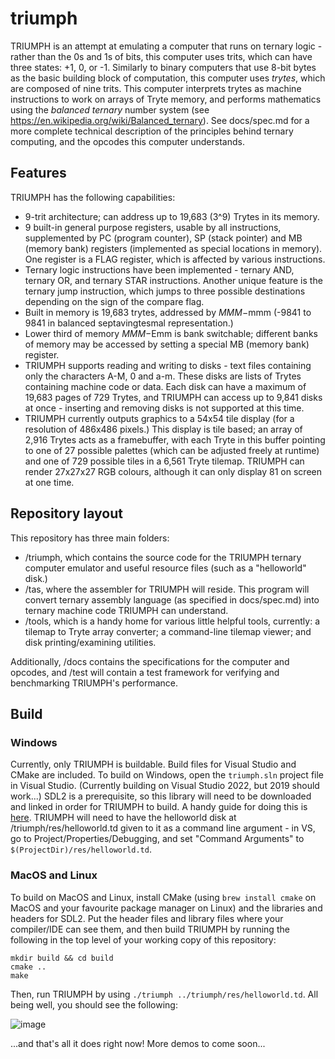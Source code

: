 # triumph

TRIUMPH is an attempt at emulating a computer that runs on ternary logic - rather than the 0s and 1s of bits, this computer uses trits, which can have three states: +1, 0, or -1. Similarly to binary computers that use 8-bit bytes as the basic building block of computation, this computer uses _trytes_, which are composed of nine trits. This computer interprets trytes as machine instructions to work on arrays of Tryte memory, and performs mathematics using the _balanced ternary_ number system (see https://en.wikipedia.org/wiki/Balanced_ternary). See docs/spec.md for a more complete technical description of the principles behind ternary computing, and the opcodes this computer understands.

## Features

TRIUMPH has the following capabilities:

- 9-trit architecture; can address up to 19,683 (3^9) Trytes in its memory.
- 9 built-in general purpose registers, usable by all instructions, supplemented by PC (program counter), SP (stack pointer) and MB (memory bank) registers (implemented as special locations in memory). One register is a FLAG register, which is affected by various instructions.
- Ternary logic instructions have been implemented - ternary AND, ternary OR, and ternary STAR instructions. Another unique feature is the ternary jump instruction, which jumps to three possible destinations depending on the sign of the compare flag.
- Built in memory is 19,683 trytes, addressed by $MMM-$mmm (-9841 to 9841 in balanced septavingtesmal representation.)
- Lower third of memory $MMM-$Emm is bank switchable; different banks of memory may be accessed by setting a special MB (memory bank) register.
- TRIUMPH supports reading and writing to disks - text files containing only the characters A-M, 0 and a-m. These disks are lists of Trytes containing machine code or data. Each disk can have a maximum of 19,683 pages of 729 Trytes, and TRIUMPH can access up to 9,841 disks at once - inserting and removing disks is not supported at this time.
- TRIUMPH currently outputs graphics to a 54x54 tile display (for a resolution of 486x486 pixels.) This display is tile based; an array of 2,916 Trytes acts as a framebuffer, with each Tryte in this buffer pointing to one of 27 possible palettes (which can be adjusted freely at runtime) and one of 729 possible tiles in a 6,561 Tryte tilemap. TRIUMPH can render 27x27x27 RGB colours, although it can only display 81 on screen at one time.

## Repository layout

This repository has three main folders:

- /triumph, which contains the source code for the TRIUMPH ternary computer emulator and useful resource files (such as a "helloworld" disk.)
- /tas, where the assembler for TRIUMPH will reside. This program will convert ternary assembly language (as specified in docs/spec.md) into ternary machine code TRIUMPH can understand.
- /tools, which is a handy home for various little helpful tools, currently: a tilemap to Tryte array converter; a command-line tilemap viewer; and disk printing/examining utilities.

Additionally, /docs contains the specifications for the computer and opcodes, and /test will contain a test framework for verifying and benchmarking TRIUMPH's performance.

## Build

### Windows
Currently, only TRIUMPH is buildable. Build files for Visual Studio and CMake are included. To build on Windows, open the `triumph.sln` project file in Visual Studio. (Currently building on Visual Studio 2022, but 2019 should work...) SDL2 is a prerequisite, so this library will need to be downloaded and linked in order for TRIUMPH to build. A handy guide for doing this is [here](https://lazyfoo.net/tutorials/SDL/01_hello_SDL/windows/msvc2019/index.php).
TRIUMPH will need to have the helloworld disk at /triumph/res/helloworld.td given to it as a command line argument - in VS, go to Project/Properties/Debugging, and set "Command Arguments" to `$(ProjectDir)/res/helloworld.td`.

### MacOS and Linux
To build on MacOS and Linux, install CMake (using `brew install cmake` on MacOS and your favourite package manager on Linux) and the libraries and headers for SDL2. Put the header files and library files where your compiler/IDE can see them, and then build TRIUMPH by running the following in the top level of your working copy of this repository:

```
mkdir build && cd build
cmake ..
make
```

Then, run TRIUMPH by using `./triumph ../triumph/res/helloworld.td`. All being well, you should see the following:

![image](https://user-images.githubusercontent.com/38587102/170384923-6d26be3f-1af7-4f24-b7e7-f99acf52e8c0.png)


...and that's all it does right now! More demos to come soon...
